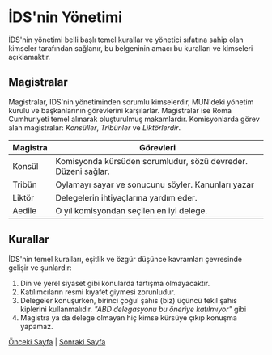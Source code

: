 # İDS'nin Yönetimi

İDS'nin yönetimi belli başlı temel kurallar ve yönetici sıfatına sahip olan
kimseler tarafından sağlanır, bu belgeninin amacı bu kuralları ve kimseleri
açıklamaktır.

## Magistralar
Magistralar, IDS'nin yönetiminden sorumlu kimselerdir, MUN'deki yönetim kurulu
ve başkanlarının görevlerini karşılarlar. Magistralar ise Roma Cumhuriyeti temel
alınarak oluşturulmuş makamlardır. Komisyonlarda görev alan magistralar:
*Konsüller*, *Tribünler* ve *Liktörlerdir*.

Magistra | Görevleri
---------|--------
Konsül| Komisyonda kürsüden sorumludur, sözü devreder. Düzeni sağlar.
Tribün | Oylamayı sayar ve sonucunu söyler. Kanunları yazar
Liktör | Delegelerin ihtiyaçlarına yardım eder.
Aedile | O yıl komisyondan seçilen en iyi delege.

## Kurallar
İDS'nin temel kuralları, eşitlik ve özgür düşünce kavramları çevresinde gelişir ve şunlardır:

1. Din ve yerel siyaset gibi konularda tartışma olmayacaktır.
2. Katılımcıların resmi kıyafet giymesi zorunludur.
3. Delegeler konuşurken, birinci çoğul şahıs (biz) üçüncü tekil şahıs kiplerini kullanmalıdır. *"ABD delegasyonu bu öneriye katılmıyor"* gibi
4. Magistra ya da delege olmayan hiç kimse kürsüye çıkıp konuşma yapamaz.

[Önceki Sayfa](index.md) |
[Sonraki Sayfa](ulke_yaratimi.md)
